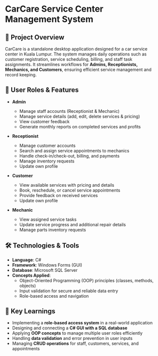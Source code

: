 # CarCare Service Center Management System  

## 📌 Project Overview  
CarCare is a standalone desktop application designed for a car service center in Kuala Lumpur. The system manages daily operations such as customer registration, service scheduling, billing, and staff task assignments. It streamlines workflows for **Admins, Receptionists, Mechanics, and Customers**, ensuring efficient service management and record keeping.  

## 👥 User Roles & Features  
- **Admin**  
  - Manage staff accounts (Receptionist & Mechanic)  
  - Manage service details (add, edit, delete services & pricing)  
  - View customer feedback  
  - Generate monthly reports on completed services and profits  

- **Receptionist**  
  - Manage customer accounts  
  - Search and assign service appointments to mechanics  
  - Handle check-in/check-out, billing, and payments  
  - Manage inventory requests  
  - Update own profile  

- **Customer**  
  - View available services with pricing and details  
  - Book, reschedule, or cancel service appointments  
  - Provide feedback on received services  
  - Update own profile  

- **Mechanic**  
  - View assigned service tasks  
  - Update service progress and additional repair details  
  - Manage parts inventory requests  

## 🛠️ Technologies & Tools  
- **Language**: C#  
- **Framework**: Windows Forms (GUI)  
- **Database**: Microsoft SQL Server  
- **Concepts Applied**:  
  - Object-Oriented Programming (OOP) principles (classes, methods, objects)  
  - Input validation for secure and reliable data entry  
  - Role-based access and navigation  

## 🎯 Key Learnings  
- Implementing a **role-based access system** in a real-world application  
- Designing and connecting a **C# GUI with a SQL database**  
- Applying **OOP concepts** to manage multiple user roles efficiently  
- Handling **data validation** and error prevention in user inputs  
- Managing **CRUD operations** for staff, customers, services, and appointments  
